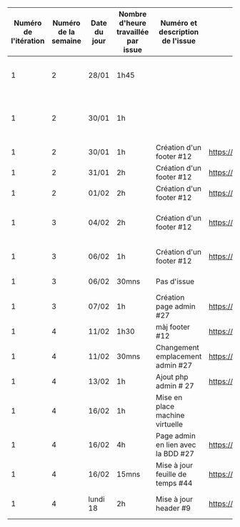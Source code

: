 | Numéro de l'itération | Numéro de la semaine | Date du jour      | Nombre d'heure travaillée par issue | Numéro et description de l'issue | Lien de l'issue dans GitHub                                     | Liste des commentaires pertinents dans les commits de l'issue                       | Un lien cliquable vers la page en ligne ou le document dans GitHub                                |
|-----------------------|----------------------|-------------------|-------------------------------------|-----------------------------------|-----------------------------------------------------------------|-------------------------------------------------------------------------------------|---------------------------------------------------------------------------------------------------|
|            1          |             2        |   28/01           |                 1h45                |                                   |                                                                 |    Création des maquettes des pages "panier" et "inscription"                       |                                                                                                   |
|            1          |             2        |   30/01           |                 1h                  |                                   |                                                                 |    Modifications sur toutes les maquettes / Création Storyboard "choix produit"     |                                                                                                   |
|            1          |             2        |   30/01           |                 1h                  |     Création d'un footer #12      |    https://github.com/cegepmatane/AcheteTaBaguette/issues/12    |    Création de la vue footer                                                        |   https://github.com/cegepmatane/AcheteTaBaguette/commit/77ac4c89b983deca9c1058f310f5c1bfcad14a47 |
|            1          |             2        |   31/01           |                 2h                  |     Création d'un footer #12      |    https://github.com/cegepmatane/AcheteTaBaguette/issues/12    |    Mise à jour du footer                                                            |   https://github.com/cegepmatane/AcheteTaBaguette/commit/73ffb170eeb7f0109a6232115e6ac7e1d1f54355 |
|            1          |             2        |   01/02           |                 2h                  |     Création d'un footer #12      |    https://github.com/cegepmatane/AcheteTaBaguette/issues/12    |    Mise à jour du footer                                                            |   https://github.com/cegepmatane/AcheteTaBaguette/commit/c474fbd4c589a3ad861218cc8c012b922c7185f3 |
|            1          |             3        |   04/02           |                 2h                  |     Création d'un footer #12      |    https://github.com/cegepmatane/AcheteTaBaguette/issues/12    |    Changement contenu footer & organisation(création image)                         |   https://github.com/cegepmatane/AcheteTaBaguette/commit/cdeaa4ee2691e231b79a91d061c357d1cd9132ea |
|            1          |             3        |   06/02           |                 1h                  |     Création d'un footer #12      |    https://github.com/cegepmatane/AcheteTaBaguette/issues/12    |   Màj footer ( changement taille image  )                                           |   https://github.com/cegepmatane/AcheteTaBaguette/commit/cd118b5635c2e4061e438f63e3fb998422f1cfb2 |
|            1          |             3        |   06/02           |                30mns                |     Pas d'issue                   |                                                                 |   Mise à jour de la feuille de temps                                                |                                                                                                   |
|            1          |             3        |   07/02           |              1h                     |   Création page admin #27         |    https://github.com/cegepmatane/AcheteTaBaguette/issues/27    |   Création de la page admin                                                         |  https://github.com/cegepmatane/AcheteTaBaguette/commit/f124e886ce375f20bb9fc8088a6f8970bbef9a31  |
|            1          |             4        |   11/02           |              1h30                   |  màj footer #12                   |    https://github.com/cegepmatane/AcheteTaBaguette/issues/12    |   Modif page footer                                                                 |  https://github.com/cegepmatane/AcheteTaBaguette/commit/9dbde64f8c7b6decbaf9b2c73d6705d6cc84aaa8  |
|            1          |             4        |   11/02           |              30mns                  |Changement emplacement admin #27   |    https://github.com/cegepmatane/AcheteTaBaguette/issues/27    |   Changement emplacement page admin                                                 |  https://github.com/cegepmatane/AcheteTaBaguette/commit/ef72dd13adeef631676f37d0fc29ba97fb900246  |
|            1          |             4        |   13/02           |              1h                     |  Ajout php admin # 27             |    https://github.com/cegepmatane/AcheteTaBaguette/issues/27    |                                                                                     |  https://github.com/cegepmatane/AcheteTaBaguette/commit/                                          |
|            1          |             4        |   16/02           |             1h                      |Mise en place machine virtuelle    |                                                                 |                                                                                     |                                                                                                   |
|            1          |             4        |   16/02           |             4h                      |Page admin en lien avec la BDD #27 |    https://github.com/cegepmatane/AcheteTaBaguette/issues/27    |   Mise en lien de la page admin avec la BDD                                         |  https://github.com/cegepmatane/AcheteTaBaguette/commit/f6f3b5aae239eb29abe7b6b147f6239e2693328b  |
|            1          |             4        |   16/02           |             15mns                   |Mise à jour feuille de temps #44   |    https://github.com/cegepmatane/AcheteTaBaguette/issues/44    |   Mise à jour feuille de temps                                                      |   https://github.com/cegepmatane/AcheteTaBaguette/commit/dea5ea6973656f90f1cb3f4ab7c8b1a268e08ff7 |
|            1          |             4        | lundi     18      |             2h                      |Mise à jour header #9              |    https://github.com/cegepmatane/AcheteTaBaguette/issues/44    |   Mise à jour header, création images                                               |   https://github.com/cegepmatane/AcheteTaBaguette/commit/c03c37f4a3fe27447f0eb447e961031807f9e6e3  -  https://github.com/cegepmatane/AcheteTaBaguette/commit0f8ad1d520fbcd26e4a1d18ae57a63256e6113d5 |
                                                

     